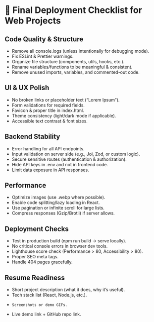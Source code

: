 # 🚀 Final Deployment Checklist for Web Projects

## Code Quality & Structure
  - Remove all console.logs (unless intentionally for debugging mode).
  - Fix ESLint & Prettier warnings.
  - Organize file structure (components, utils, hooks, etc.).
  - Rename variables/functions to be meaningful & consistent.
  - Remove unused imports, variables, and commented-out code.

##  UI & UX Polish
  - No broken links or placeholder text (“Lorem Ipsum”).
  - Form validations for required fields.
  - Favicon & proper title in index.html.
  - Theme consistency (light/dark mode if applicable).
  - Accessible text contrast & font sizes.

## Backend Stability
  - Error handling for all API endpoints.
  - Input validation on server side (e.g., Joi, Zod, or custom logic).
  - Secure sensitive routes (authentication & authorization).
  - Hide API keys in .env and not in frontend code.
  - Limit data exposure in API responses.

## Performance
  - Optimize images (use .webp where possible).
  - Enable code splitting/lazy loading in React.
  - Use pagination or infinite scroll for large lists.
  - Compress responses (Gzip/Brotli) if server allows.

## Deployment Checks
   - Test in production build (npm run build → serve locally).
   - No critical console errors in browser dev tools.
   - Lighthouse score check (Performance > 80, Accessibility > 80).
   - Proper SEO meta tags.
   - Handle 404 pages gracefully.

 ## Resume Readiness
  - Short project description (what it does, why it’s useful).
  - Tech stack list (React, Node.js, etc.).
  -     Screenshots or demo GIFs.
  - Live demo link + GitHub repo link.

 

 

 
